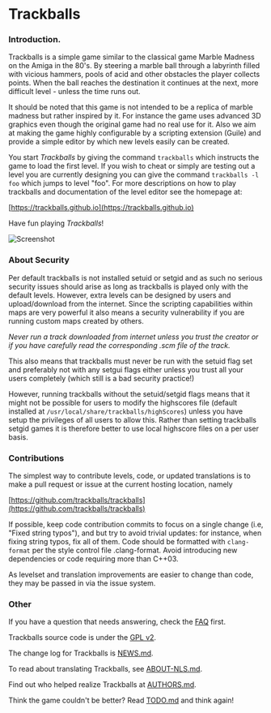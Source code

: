 # Trackballs

### Introduction.

Trackballs is a simple game similar to the classical game Marble Madness
on the Amiga in the 80's. By steering a marble ball through a labyrinth
filled with vicious hammers, pools of acid and other obstacles the player
collects points. When the ball reaches the destination it continues
at the next, more difficult level - unless the time runs out. 

It should be noted that this game is not intended to be a replica of 
marble madness but rather inspired by it. For instance the game uses 
advanced 3D graphics even though the original game had no real use for 
it. Also we aim at making the game highly configurable by a scripting 
extension (Guile) and provide a simple editor by which new levels easily 
can be created.

You start *Trackballs* by giving the command `trackballs` which
instructs the game to load the first level. If you wish to cheat or simply
are testing out a level you are currently designing you can give the command
`trackballs -l foo` which jumps to level "foo". For more descriptions on how
to play trackballs and documentation of the level editor see the homepage at:

[https://trackballs.github.io](https://trackballs.github.io)

Have fun playing *Trackballs*!

![Screenshot](https://trackballs.github.io/screenshots/s16.png "Screenshot")

### About Security

Per default trackballs is not installed setuid or setgid and as such no 
serious security issues should arise as long as trackballs is played only with 
the default levels. However, extra levels can be designed by users and 
upload/download from the internet.  Since the scripting capabilities within 
maps are very powerful it also means a security vulnerability if you are 
running custom maps created by others. 

*Never run a track downloaded from internet unless you trust the creator 
or if you have carefully read the corresponding .scm file of the track.*

This also means that trackballs must never be run with the setuid flag set and
preferably not with any setgui flags either unless you trust all your users 
completely (which still is a bad security practice!)

However, running trackballs without the setuid/setgid flags means that it 
might not be possible for users to modify the highscores file (default 
installed at `/usr/local/share/trackballs/highScores`) unless you have setup 
the privileges of all users to allow this. Rather than setting trackballs 
setgid games it is therefore better to use local highscore files on a per 
user basis. 

### Contributions

The simplest way to contribute levels, code, or updated translations is to 
make a pull request or issue at the current hosting location, namely

[https://github.com/trackballs/trackballs](https://github.com/trackballs/trackballs)

If possible, keep code contribution commits to focus on a single change
(i.e, "Fixed string typos"), and but try to avoid trivial updates: for 
instance, when fixing string typos, fix all of them. Code should be
formatted with `clang-format` per the style control file .clang-format.
Avoid introducing new dependencies or code requiring more than C++03.

As levelset and translation improvements are easier to change than code,
they may be passed in via the issue system.

### Other

If you have a question that needs answering, check the [FAQ](FAQ.md) first.

Trackballs source code is under the [GPL v2](COPYING).

The change log for Trackballs is [NEWS.md](NEWS.md).

To read about translating Trackballs, see [ABOUT-NLS.md](ABOUT-NLS.md).

Find out who helped realize Trackballs at [AUTHORS.md](AUTHORS.md).

Think the game couldn't be better? Read [TODO.md](TODO.md) and think again!
